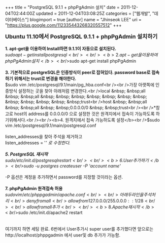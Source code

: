 +++
title = "PostgreSQL 9.1.1 + phpPgAdmin 설치"
date = 2011-12-04T02:44:00Z
updated = 2011-12-04T03:08:25Z
categories = ["웹개발", "데이터베이스"]
blogimport = true 
[author]
	name = "Jhinseok LEE"
	uri = "https://plus.google.com/112335443268320557512"
+++

<span style="font-size: large;"><b>Ubuntu 11.10에서&nbsp;PostgreSQL 9.1.1 + phpPgAdmin 설치하기</b></span><br /><br /><b>1. apt-get을 이용하여 Install하면 9.1.1이 자동으로 설치된다.</b><br />$sudo apt-get install postgresql<br /><br /><b>2. apt-get을 이용하여 phpPgAdmin 설치</b><br />$sudo apt-get install phpPgAdmin<br /><br /><b>3. 기본적으로 postgreSQL은 인증방식이 peer로 잡혀있다. password base로 접속하기 위해서는 trust로 변경을 해야한다.</b><br />$sudo vim /etc/postgresql/9.1/main/pg_hba.conf<br /><br />가장 아랫쪽에 인증방식 설정하는 곳을 찾아 아래처럼 변경한다.<br />local &nbsp; &nbsp;all &nbsp; &nbsp;all &nbsp; &nbsp; &nbsp; &nbsp; &nbsp; &nbsp; &nbsp; &nbsp; &nbsp; &nbsp; &nbsp; &nbsp;trust<br />host &nbsp; &nbsp;all &nbsp; &nbsp;all &nbsp; &nbsp;0.0.0.0/0 &nbsp; &nbsp;trust<br /><br />*참고로 host의 address를 0.0.0.0/0 으로 설정한 것은 원격지에서 접속이 가능하도록 하기위해서다.<br /><br /><b>4. 원격지에서 접속 가능하도록 설정</b><br />$sudo vim /etc/postgresql/9.1/main/postgresql.conf<br /><br />listen_addresses을 찾아 주석을 제거하고<br />listen_addresses = '*' 로 수정한다.<br /><br /><b>5. PostgreSQL 재시작</b><br />$sudo /etc/init.d/postgresql restart<br /><br /><b>6. User 추가하기</b><br />$sudo -u postgres createuser -P 'account name'<br /><br />* -P 옵션은 계정을 추가하면서 password를 지정할 것이라는 옵션.<br /><br /><b>7. phpPgAdmin 원격접속 허용</b><br />$sudo vim /etc/phppgadmin/apache.conf<br /><br />아래 두라인을 주석처리<br />deny from all<br />allow from 127.0.0.0/255.0.0.0 ::1/28<br /><br />allow from all 추가<br /><br /><b>8. Apache 재시작</b><br />$sudo /etc/init.d/apache2 restart<br /><br /><br />여기까지 하면 세팅 완료. 6번에서 User추가시 super user를 추가했다면 앞으로는 http://localhost/phppgadmin 에서 user및 db 추가가 가능함.<br /><br />
